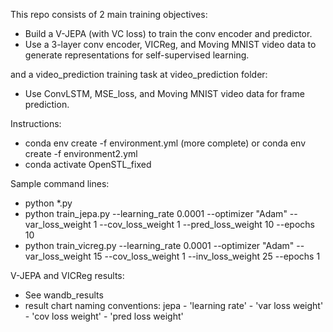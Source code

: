 This repo consists of 2 main training objectives: 

 - Build a V-JEPA (with VC loss) to train the conv encoder and predictor. 
 - Use a 3-layer conv encoder, VICReg, and Moving MNIST video data to generate representations for self-supervised learning.

and a video_prediction training task at video_prediction folder: 

 - Use ConvLSTM, MSE_loss, and Moving MNIST video data for frame prediction.

Instructions:

 - conda env create -f environment.yml (more complete) or conda env create -f environment2.yml
 - conda activate OpenSTL_fixed

Sample command lines: 
 - python *.py
 - python train_jepa.py --learning_rate 0.0001 --optimizer "Adam" --var_loss_weight 1 --cov_loss_weight 1 --pred_loss_weight 10 --epochs 10 
 - python train_vicreg.py --learning_rate 0.0001 --optimizer "Adam" --var_loss_weight 15 --cov_loss_weight 1 --inv_loss_weight 25 --epochs 1 

V-JEPA and VICReg results:

 - See wandb_results
 - result chart naming conventions: jepa - 'learning rate' - 'var loss weight' - 'cov loss weight' - 'pred loss weight'
